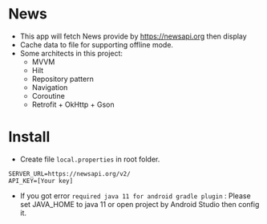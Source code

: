 # News
- This app will fetch News provide by https://newsapi.org then display
- Cache data to file for supporting offline mode.
- Some architects in this project:
  - MVVM
  - Hilt
  - Repository pattern
  - Navigation
  - Coroutine
  - Retrofit + OkHttp + Gson

# Install
- Create file `local.properties` in root folder.
```
SERVER_URL=https://newsapi.org/v2/
API_KEY=[Your key]
```
- If you got error `required java 11 for android gradle plugin` : Please set JAVA_HOME to java 11 or open project by Android Studio then config it.

